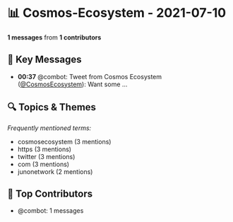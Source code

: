 # 📊 Cosmos-Ecosystem - 2021-07-10
**1 messages** from **1 contributors**

## 💬 Key Messages
- **00:37** @combot: Tweet from Cosmos Ecosystem ([@CosmosEcosystem](https://twitter.com/CosmosEcosystem)):
Want some ...

## 🔍 Topics & Themes
*Frequently mentioned terms:*
- cosmosecosystem (3 mentions)
- https (3 mentions)
- twitter (3 mentions)
- com (3 mentions)
- junonetwork (2 mentions)

## 👥 Top Contributors
- @combot: 1 messages